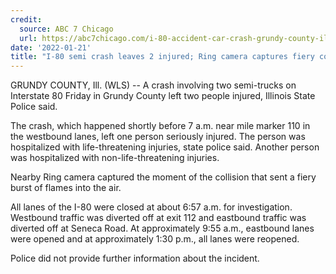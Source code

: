 ```yaml
---
credit:
  source: ABC 7 Chicago
  url: https://abc7chicago.com/i-80-accident-car-crash-grundy-county-illinois-state-police/11494915/
date: '2022-01-21'
title: "I-80 semi crash leaves 2 injured; Ring camera captures fiery collision"
---
```

GRUNDY COUNTY, Ill. (WLS) -- A crash involving two semi-trucks on Interstate 80 Friday in Grundy County left two people injured, Illinois State Police said.

The crash, which happened shortly before 7 a.m. near mile marker 110 in the westbound lanes, left one person seriously injured. The person was hospitalized with life-threatening injuries, state police said. Another person was hospitalized with non-life-threatening injuries.

Nearby Ring camera captured the moment of the collision that sent a fiery burst of flames into the air.

All lanes of the I-80 were closed at about 6:57 a.m. for investigation. Westbound traffic was diverted off at exit 112 and eastbound traffic was diverted off at Seneca Road. At approximately 9:55 a.m., eastbound lanes were opened and at approximately 1:30 p.m., all lanes were reopened.

Police did not provide further information about the incident.
